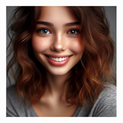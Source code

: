 <img src="https://github.com/VagnerBeraldo/Trabalho_PI_2sem/blob/main/web/img/anaSouza.png" alt="Ana Souza" width="300px">



